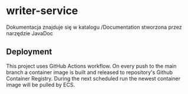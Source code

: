 # writer-service

Dokumentacja znajduje się w katalogu /Documentation stworzona przez narzędzie JavaDoc

## Deployment

This project uses GitHub Actions workflow. On every push to the main branch a container image is built and released to repository's Github Container Registry. During the next scheduled run the newest container image will be pulled by ECS.
